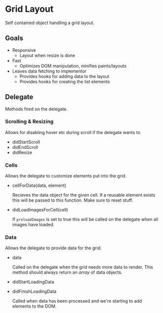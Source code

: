 # Grid Layout

Self contained object handling a grid layout.

## Goals

* Responsive
    * Layout when resize is done
* Fast
    * Optimizes DOM manipulation, minifies paints/layouts
* Leaves data fetching to implementor
    * Provides hooks for adding data to the layout
    * Provides hooks for creating the list elements

## Delegate

Methods fired on the delegate.

### Scrolling & Resizing

Allows for disabling hover etc during scroll if the delegate wants to.

* didStartScroll
* didEndScroll
* didResize

### Cells

Allows the delegate to customize elements put into the grid.

* cellForData(data, element)

  Recieves the data object for the given cell. If a reusable element exists
  this will be passed to this function. Make sure to reset stuff.

* didLoadImagesForCell(cell)

  If `preloadImages` is set to true this will be called on the delegate when
  all images have loaded.

### Data

Allows the delegate to provide data for the grid.

* data

  Called on the delegate when the grid needs more data to render. This method
  should always return an _array_ of data objects.

* didStartLoadingData
* didFinishLoadingData

  Called when data has been processed and we're starting to add elements to the
  DOM.

